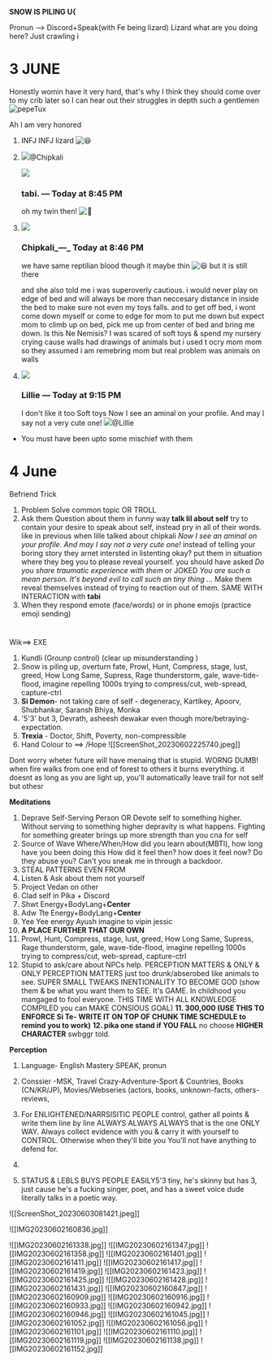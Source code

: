 **SNOW IS PILING U{**

Pronun --> Discord+Speak(with Fe being lizard)
Lizard what are you doing here? 
Just crawling i
# 3 JUNE
Honestly womin have it very hard, that's why I think they should come over to my crib later so I can hear out their struggles in depth
such a gentlemen   ![pepeTux](https://cdn.discordapp.com/emojis/937189944991027240.webp?size=40&quality=lossless)
   
Ah I am very honored


1. INFJ
    INFJ lizard
    ![😆](https://discord.com/assets/cb91d362742dcc886e4a4c3f981f3365.svg)
3. ![](https://cdn.discordapp.com/avatars/1113822109047734382/37b2347d3242d0f2b248aa4690ae220f.webp?size=20)@Chipkali
    
    ![](https://cdn.discordapp.com/avatars/908028952134688849/17da2c1ff6b9a5291d022348aac1a1fb.webp?size=100)
    ### tabi. _—_ Today at 8:45 PM
    oh my twin then!
    ![🤝](https://discord.com/assets/721f98d2ad64bc9a005819bddc2eb322.svg)    
4. ![](https://cdn.discordapp.com/avatars/1113822109047734382/37b2347d3242d0f2b248aa4690ae220f.webp?size=100)
    ### Chipkali_—_ Today at 8:46 PM
    we have same reptilian blood though it maybe thin
    ![😆](https://discord.com/assets/cb91d362742dcc886e4a4c3f981f3365.svg)
    but it is still there



    and she also told me i was superoverly cautious. i would never play on edge of bed and will always be more than neccesary distance in inside the bed to make sure not even my toys falls. and to get off bed, i wont come down myself or come to edge for mom to put me down but expect mom to climb up on bed, pick me up from center of bed and bring me down. Is this Ne Nemisis?
    I was scared of soft toys & spend my nursery crying cause walls had drawings of animals but i used t ocry mom mom so they assumed i am remebring mom but real problem was animals on walls
    
4. ![](https://cdn.discordapp.com/avatars/698589376388661290/e4080a86693aaf1a1a0b81200c818475.webp?size=100)
    
    ### Lillie _—_ Today at 9:15 PM
    
    I don't like it too
    Soft toys
    Now I see an aminal on your profile. And may I say not a very cute one!
 ![](https://cdn.discordapp.com/avatars/698589376388661290/e4080a86693aaf1a1a0b81200c818475.webp?size=20)@Lillie


- You must have been upto some mischief with them

# 4 June


Befriend Trick
1. Problem Solve common topic OR TROLL
2. Ask them Question about them in funny way **talk lil about self** try to contain your desire to speak about self, instead pry in all of their words. like in previous when lille talked about chipkali  *Now I see an aminal on your profile. And may I say not a very cute one!* instead of telling your boring story they arnet intersted in listenting okay? put them in situation where they beg you to please reveal yourself. you should have asked *Do you share traumatic experience with them* or JOKED *You are such a mean person. It's beyond evil to call such an tiny thing ...*  Make them reveal themselves instead of trying to reaction out of them. SAME WITH INTERACTION with **tabi**
3. When they respond emote (face/words) or in phone emojis (practice emoji sending)

# 
































Wik==> EXE
1. Kundli (Grounp control) (clear up misunderstanding )
2. Snow is piling up, overturn fate, Prowl, Hunt, Compress, stage, lust, greed, How Long Same,  Supress, Rage thunderstorm, gale, wave-tide-flood, imagine repelling 1000s trying to compress/cut, web-spread, capture-ctrl
3. **Si Demon**- not taking care of self - degeneracy, Kartikey, Apoorv, Shubhankar, Saransh Bhiya, Monka 
4. '5'3' but 3, Devrath, asheesh dewakar even though more/betraying-expectation.
5. **Trexia** - Doctor, Shift, Poverty, non-compressible 
6. Hand Colour to ==> /Hope
![[ScreenShot_20230602225740.jpeg]]

Dont worry wheter future will have menaing that is stupid. WORNG DUMB!
when fire walks from one end of forest to others it burns everything. it doesnt as long as you are light up, you'll automatically leave trail for not self but othesr

**Meditations**
1. Deprave Self-Serving Person OR Devote self to something higher. Without serving to something higher depravity is what happens. Fighting for something greater brings up more strength than you cna for self
2. Source of Wave 
	 Where/When/How did you learn about(MBTI), 
	 how long have you been doing this
	 How did it feel then? how does it feel now? Do they abuse you?
	 Can't you sneak me in through a backdoor.
1. STEAL PATTERNS EVEN FROM 
2. Listen & Ask about them not yourself
3. Project Vedan on other
4. Clad self in Pika + Discord
5. Shwt Energy+BodyLang+**Center**
6. Adw Tte Energy+BodyLang+**Center**
7. Yee Yee energy Ayush imagine to vipin jessic
8. **A PLACE FURTHER THAT OUR OWN**
9. Prowl, Hunt, Compress, stage, lust, greed, How Long Same,  Supress, Rage thunderstorm, gale, wave-tide-flood, imagine repelling 1000s trying to compress/cut, web-spread, capture-ctrl 
10. Stupid to ask/care about NPCs help. PERCEPTION MATTERS & ONLY & ONLY PERCEPTION MATTERS just too drunk/abserobed like animals to see. SUPER SMALL TWEAKS INENTIONALITY TO BECOME GOD (show them & be what you want them to SEE. It's GAME. In childhood you mangaged to fool everyone. THIS TIME WITH ALL KNOWLEDGE COMPILED you can MAKE CONSIOUS GOAL)
**11. 300,000 (USE THIS TO ENFORCE Si Te- WRITE IT ON TOP OF CHUNK TIME SCHEDULE to remind you to work)**
**12. pika one stand if YOU FALL** no choose **HIGHER CHARACTER** swbggr told.



**Perception** 
1. Language- English Mastery SPEAK, pronun
2. Conssier -MSK, 
 Travel Crazy-Adventure-Sport  & Countries, 
 Books (CN/KR/JP), 
 Movies/Webseries (actors, books, unknown-facts, others-reviews, 
 3. For ENLIGHTENED/NARRSISITIC PEOPLE control, gather all points & write them line by line ALWAYS ALWAYS ALWAYS that is the one ONLY WAY. Always collect evidence with you & carry it with yourself to CONTROL. Otherwise when they'll bite you You'll not have anything to defend for.
 4. 

1. STATUS & LEBLS BUYS PEOPLE EASILY5'3  tiny, he's skinny but has 3, just cause he's a fucking singer, poet, and has a sweet voice  dude literally talks in a poetic way.

![[ScreenShot_20230603081421.jpeg]]

![[IMG20230602160836.jpg]]


![[IMG20230602161338.jpg]]
![[IMG20230602161347.jpg]]
![[IMG20230602161358.jpg]]
![[IMG20230602161401.jpg]]
![[IMG20230602161411.jpg]]
![[IMG20230602161417.jpg]]
![[IMG20230602161419.jpg]]
![[IMG20230602161423.jpg]]
![[IMG20230602161425.jpg]]
![[IMG20230602161428.jpg]]
![[IMG20230602161431.jpg]]
![[IMG20230602160847.jpg]]
![[IMG20230602160909.jpg]]
![[IMG20230602160916.jpg]]
![[IMG20230602160933.jpg]]
![[IMG20230602160942.jpg]]
![[IMG20230602160946.jpg]]
![[IMG20230602161045.jpg]]
![[IMG20230602161052.jpg]]
![[IMG20230602161056.jpg]]
![[IMG20230602161101.jpg]]
![[IMG20230602161110.jpg]]
![[IMG20230602161119.jpg]]
![[IMG20230602161138.jpg]]
![[IMG20230602161152.jpg]]




